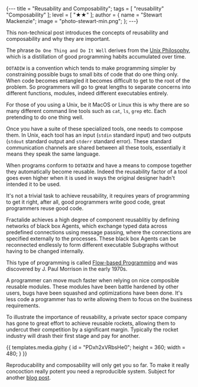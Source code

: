 {---
title = "Reusability and Composability";
tags = [ "reusability" "Composability" ];
level = [ "★★" ];
author = { name = "Stewart Mackenzie"; image = "photo-stewart-min.png"; };
---}

This non-technical post introduces the concepts of reusability and composability and why they are important.

>>>

The phrase `Do One Thing and Do It Well` derives from the [Unix Philosophy](https://en.wikipedia.org/wiki/Unix_philosophy), which is a distillation of good programming habits accumulated over time.

`DOTADIW` is a convention which tends to make programming simpler by constraining possible bugs to small bits of code that do one thing only. When code becomes entangled it becomes difficult to get to the root of the problem. So programmers will go to great lengths to separate concerns into different functions, modules, indeed different executables entirely.

For those of you using a Unix, be it MacOS or Linux this is why there are so many different command line tools such as `cat`, `ls`, `grep` etc. Each pretending to do one thing well.

Once you have a suite of these specialized tools, one needs to compose them. In Unix, each tool has an input (`stdin` standard input) and two outputs (`stdout` standard output and `stderr` standard error). These standard communication channels are shared between all these tools, essentially it means they speak the same language.

When programs conform to `DOTADIW` and have a means to compose together they automatically become reusable. Indeed the reusability factor of a tool goes even higher when it is used in ways the original designer hadn't intended it to be used.

It's not a trivial task to achieve reusability, it requires years of programming to get it right, after all, good programmers write good code, great programmers reuse good code.

Fractalide achieves a high degree of component reusablitiy by defining networks of black box Agents, which exchange typed data across predefined connections using message passing, where the connections are specified externally to the processes. These black box Agents can be reconnected endlessly to form different executable Subgraphs without having to be changed internally.

This type of programming is called [Flow-based Programming](https://en.wikipedia.org/wiki/Flow-based_programming) and was discovered by J. Paul Morrison in the early 1970s.

A programmer can move much faster when relying on nice composible reusable modules. These modules have been battle hardened by other users, bugs have been squashed and optimizations have been done. It's less code a programmer has to write allowing them to focus on the business requirements.

To illustrate the importance of reusability, a private sector space company has gone to great effort to achieve reusable rockets, allowing them to undercut their competition by a significant margin. Typically the rocket industry will drash their first stage and pay for another.

{{ templates.media.giphy { id = "PDxh2xVRbsHe0"; height = 360; width = 480; } }}

Reproducability and composability will only get you so far. To make it really concoction really potent you need a reproducible system. Subject for another [blog post](/news/2017-07-13-reproducibility.html).
